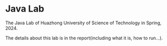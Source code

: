 # Java Lab
The Java Lab of Huazhong University of Science of Technology in Spring, 2024.


The details about this lab is in the report(including what it is, how to run...).
